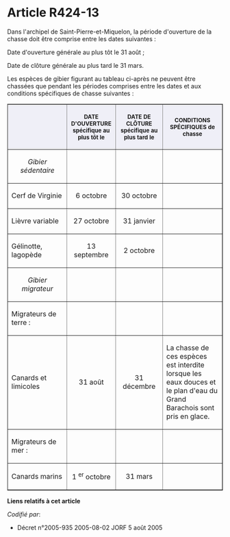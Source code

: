 # Article R424-13

Dans l'archipel de Saint-Pierre-et-Miquelon, la période d'ouverture de la chasse doit être comprise entre les dates
suivantes :

Date d'ouverture générale au plus tôt le 31 août ;

Date de clôture générale au plus tard le 31 mars.

Les espèces de gibier figurant au tableau ci-après ne peuvent être chassées que pendant les périodes comprises entre les
dates et aux conditions spécifiques de chasse suivantes :

<table border="1" cellpadding="4" cellspacing="1">
    <thead>
      <tr>
        <th align="center" bgcolor="#efeff7" width="130">

</th>
        <th align="center" width="97" bgcolor="#efeff7">

<font size="2">DATE D'OUVERTURE spécifique au plus tôt le</font>
        </th>
        <th bgcolor="#efeff7" width="97" align="center">

<font size="2">DATE DE CLÔTURE spécifique au plus tard le</font>
        </th>
        <th align="center" width="130" bgcolor="#efeff7">

<font size="2">CONDITIONS SPÉCIFIQUES de chasse</font>
        </th>
      </tr>
    </thead>
    <tbody>
      <tr>
        <td align="center">

_Gibier sédentaire_
        </td>
        <td align="center">

</td>
        <td align="center">

</td>
        <td align="center">

</td>
      </tr>
      <tr>
        <td align="left">

Cerf de Virginie</td>
        <td align="center">

6 octobre</td>
        <td align="center">

30 octobre</td>
        <td align="center">

</td>
      </tr>
      <tr>
        <td align="left">

Lièvre variable</td>
        <td align="center">

27 octobre</td>
        <td align="center">

31 janvier</td>
        <td align="center">

</td>
      </tr>
      <tr>
        <td align="left">

Gélinotte, lagopède</td>
        <td align="center">

13 septembre</td>
        <td align="center">

2 octobre</td>
        <td align="center">

</td>
      </tr>
      <tr>
        <td align="center">

_Gibier migrateur_
        </td>
        <td align="center">

</td>
        <td align="center">

</td>
        <td align="center">

</td>
      </tr>
      <tr>
        <td align="left">

Migrateurs de terre :</td>
        <td align="center">

</td>
        <td align="center">

</td>
        <td align="center">

</td>
      </tr>
      <tr>
        <td align="left">

Canards et limicoles</td>
        <td align="center">

31 août</td>
        <td align="center">

31 décembre</td>
        <td align="left">

La chasse de ces espèces est interdite lorsque les eaux douces et le plan d'eau du Grand Barachois sont pris en glace.</td>
      </tr>
      <tr>
        <td align="left">

Migrateurs de mer :</td>
        <td align="center">

</td>
        <td align="center">

</td>
        <td align="left">

</td>
      </tr>
      <tr>
        <td align="left">

Canards marins</td>
        <td align="center">

1
          <sup>er</sup> octobre</td>
        <td align="center">

31 mars</td>
        <td align="left">

</td>
      </tr>
    </tbody>
  </table>

**Liens relatifs à cet article**

_Codifié par_:

  - Décret n°2005-935 2005-08-02 JORF 5 août 2005
